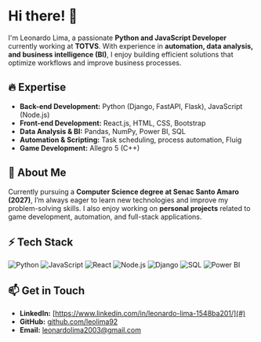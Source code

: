 # Hi there! 👋

I'm Leonardo Lima, a passionate **Python and JavaScript Developer** currently working at **TOTVS**. With experience in **automation, data analysis, and business intelligence (BI)**, I enjoy building efficient solutions that optimize workflows and improve business processes. 

## 🔥 Expertise
- **Back-end Development:** Python (Django, FastAPI, Flask), JavaScript (Node.js)
- **Front-end Development:** React.js, HTML, CSS, Bootstrap
- **Data Analysis & BI:** Pandas, NumPy, Power BI, SQL
- **Automation & Scripting:** Task scheduling, process automation, Fluig
- **Game Development:** Allegro 5 (C++)

## 🚀 About Me
Currently pursuing a **Computer Science degree at Senac Santo Amaro (2027)**, I’m always eager to learn new technologies and improve my problem-solving skills. I also enjoy working on **personal projects** related to game development, automation, and full-stack applications.

## ⚡ Tech Stack
![Python](https://img.shields.io/badge/Python-3776AB?style=for-the-badge&logo=python&logoColor=white)
![JavaScript](https://img.shields.io/badge/JavaScript-F7DF1E?style=for-the-badge&logo=javascript&logoColor=black)
![React](https://img.shields.io/badge/React-61DAFB?style=for-the-badge&logo=react&logoColor=black)
![Node.js](https://img.shields.io/badge/Node.js-339933?style=for-the-badge&logo=nodedotjs&logoColor=white)
![Django](https://img.shields.io/badge/Django-092E20?style=for-the-badge&logo=django&logoColor=white)
![SQL](https://img.shields.io/badge/SQL-4479A1?style=for-the-badge&logo=mysql&logoColor=white)
![Power BI](https://img.shields.io/badge/Power%20BI-F2C811?style=for-the-badge&logo=powerbi&logoColor=black)

## 📫 Get in Touch
- **LinkedIn:** [https://www.linkedin.com/in/leonardo-lima-1548ba201/](#)
- **GitHub:** [github.com/leolima92](#)
- **Email:** leonardolima2003@gmail.com
